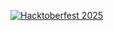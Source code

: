 [![Hacktoberfest 2025](https://img.shields.io/badge/Hacktoberfest-2025-blueviolet)](https://hacktoberfest.com/)

